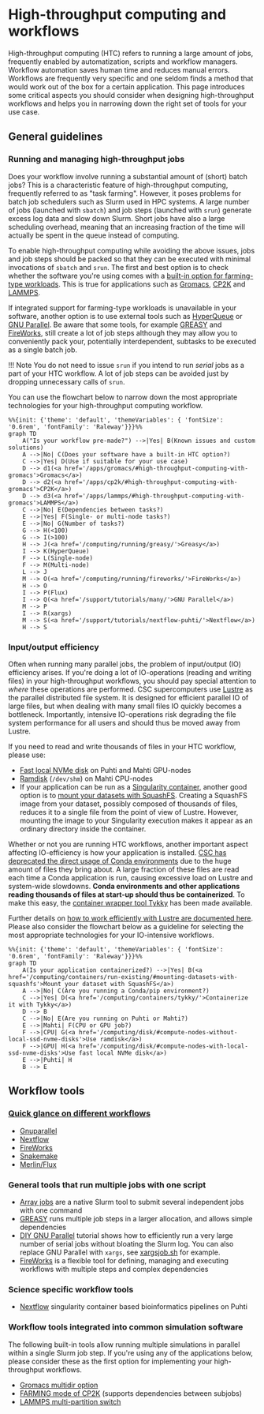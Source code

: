 # High-throughput computing and workflows

High-throughput computing (HTC) refers to running a large amount of jobs, frequently enabled by automatization, scripts and workflow managers. Workflow automation saves human time and reduces manual errors. Workflows are frequently very specific and one seldom finds a method that would work out of the box for a certain application. This page introduces some critical aspects you should consider when designing high-throughput workflows and helps you in narrowing down the right set of tools for your use case.

## General guidelines

### Running and managing high-throughput jobs

Does your workflow involve running a substantial amount of (short) batch jobs? This is a characteristic feature of high-throughput computing, frequently referred to as "task farming". However, it poses problems for batch job schedulers such as Slurm used in HPC systems. A large number of jobs (launched with `sbatch`) and job steps (launched with `srun`) generate excess log data and slow down Slurm. Short jobs have also a large scheduling overhead, meaning that an increasing fraction of the time will actually be spent in the queue instead of computing.

To enable high-throughput computing while avoiding the above issues, jobs and job steps should be packed so that they can be executed with minimal invocations of `sbatch` and `srun`. The first and best option is to check whether the software you're using comes with a [built-in option for farming-type workloads](throughput.md#workflow-tools-integrated-into-common-simulation-software). This is true for applications such as [Gromacs](../../apps/gromacs.md#high-throughput-computing-with-gromacs), [CP2K](../../apps/cp2k.md#high-throughput-computing-with-cp2k) and [LAMMPS](../../apps/lammps.md#high-throughput-computing-with-lammps).

If integrated support for farming-type workloads is unavailable in your software, another option is to use external tools such as [HyperQueue](https://github.com/It4innovations/hyperqueue) or [GNU Parallel](../../support/tutorials/many.md). Be aware that some tools, for example [GREASY](greasy.md) and [FireWorks](fireworks.md), still create a lot of job steps although they may allow you to conveniently pack your, potentially interdependent, subtasks to be executed as a single batch job.

!!! Note
    You do not need to issue `srun` if you intend to run *serial* jobs as a part of your HTC workflow. A lot of job steps can be avoided just by dropping unnecessary calls of `srun`.

You can use the flowchart below to narrow down the most appropriate technologies for your high-throughput computing workflow.

```mermaid
%%{init: {'theme': 'default', 'themeVariables': { 'fontSize': '0.6rem', 'fontFamily': 'Raleway'}}}%%
graph TD
    A("Is your workflow pre-made?") -->|Yes| B(Known issues and custom solutions)
    A -->|No| C(Does your software have a built-in HTC option?)
    C -->|Yes| D(Use if suitable for your use case)
    D --> d1(<a href='/apps/gromacs/#high-throughput-computing-with-gromacs'>Gromacs</a>)
    D --> d2(<a href='/apps/cp2k/#high-throughput-computing-with-gromacs'>CP2K</a>)
    D --> d3(<a href='/apps/lammps/#high-throughput-computing-with-gromacs'>LAMMPS</a>)
    C -->|No| E(Dependencies between tasks?)
    E -->|Yes| F(Single- or multi-node tasks?)
    E -->|No| G(Number of tasks?)
    G --> H(<100)
    G --> I(>100)
    H --> J(<a href='/computing/running/greasy/'>Greasy</a>)
    I --> K(HyperQueue)
    F --> L(Single-node)
    F --> M(Multi-node)
    L --> J
    M --> O(<a href='/computing/running/fireworks/'>FireWorks</a>)
    H --> O
    I --> P(Flux)
    I --> Q(<a href='/support/tutorials/many/'>GNU Parallel</a>)
    M --> P
    I --> R(xargs)
    M --> S(<a href='/support/tutorials/nextflow-puhti/'>Nextflow</a>)
    H --> S
```

### Input/output efficiency

Often when running many parallel jobs, the problem of input/output (IO) efficiency arises. If you're doing a lot of IO-operations (reading and writing files) in your high-throughput workflows, you should pay special attention to *where* these operations are performed. CSC supercomputers use [Lustre](../lustre.md) as the parallel distributed file system. It is designed for efficient parallel IO of large files, but when dealing with many small files IO quickly becomes a bottleneck. Importantly, intensive IO-operations risk degrading the file system performance for all users and should thus be moved away from Lustre.

If you need to read and write thousands of files in your HTC workflow, please use:

* [Fast local NVMe disk](../disk.md#compute-nodes-with-local-ssd-nvme-disks) on Puhti and Mahti GPU-nodes
* [Ramdisk](../disk.md#compute-nodes-without-local-ssd-nvme-disks) (`/dev/shm`) on Mahti CPU-nodes
* If your application can be run as a [Singularity container](../containers/run-existing.md), another good option is to [mount your datasets with SquashFS](../containers/run-existing.md#mounting-datasets-with-squashfs). Creating a SquashFS image from your dataset, possibly composed of thousands of files, reduces it to a single file from the point of view of Lustre. However, mounting the image to your Singularity execution makes it appear as an ordinary directory inside the container.

Whether or not you are running HTC workflows, another important aspect affecting IO-efficiency is how your application is installed. [CSC has deprecated the direct usage of Conda environments](../../support/deprecate-conda.md) due to the huge amount of files they bring about. A large fraction of these files are read each time a Conda application is run, causing excessive load on Lustre and system-wide slowdowns. **Conda environments and other applications reading thousands of files at start-up should thus be containerized**. To make this easy, the [container wrapper tool Tykky](../containers/tykky.md) has been made available.

Further details on [how to work efficiently with Lustre are documented here](../lustre.md#best-practices). Please also consider the flowchart below as a guideline for selecting the most appropriate technologies for your IO-intensive workflows.

```mermaid
%%{init: {'theme': 'default', 'themeVariables': { 'fontSize': '0.6rem', 'fontFamily': 'Raleway'}}}%%
graph TD
    A(Is your application containerized?) -->|Yes| B(<a href='/computing/containers/run-existing/#mounting-datasets-with-squashfs'>Mount your dataset with SquashFS</a>)
    A -->|No| C(Are you running a Conda/pip environment?)
    C -->|Yes| D(<a href='/computing/containers/tykky/'>Containerize it with Tykky</a>)
    D --> B
    C -->|No| E(Are you running on Puhti or Mahti?)
    E -->|Mahti| F(CPU or GPU job?)
    F -->|CPU| G(<a href='/computing/disk/#compute-nodes-without-local-ssd-nvme-disks'>Use ramdisk</a>)
    F -->|GPU| H(<a href='/computing/disk/#compute-nodes-with-local-ssd-nvme-disks'>Use fast local NVMe disk</a>)
    E -->|Puhti| H
    B --> E
```

## Workflow tools

### [Quick glance on different workflows](workflows_overview.md) 
   - [Gnuparallel](gnuparallel_overview.md)
   - [Nextflow](nextflow_overview.md)
   - [FireWorks](fireworks_overview.md)
   - [Snakemake](snakemake_overview.md)
   - [Merlin/Flux](merlin_flux_overview.md)

### General tools that run multiple jobs with one script

* [Array jobs](array-jobs.md) are a native Slurm tool to submit several independent jobs with one command
* [GREASY](greasy.md) runs multiple job steps in a larger allocation, and allows simple dependencies
* [DIY GNU Parallel](../../support/tutorials/many.md) tutorial shows how to efficiently run a very large number of serial jobs without bloating the Slurm log. You can also replace GNU Parallel with `xargs`, see [xargsjob.sh](https://a3s.fi/pub/xargsjob.sh) for example.
* [FireWorks](fireworks.md) is a flexible tool for defining, managing and executing workflows with multiple steps and complex dependencies

### Science specific workflow tools

* [Nextflow](../../support/tutorials/nextflow-puhti.md) singularity container based bioinformatics pipelines on Puhti

### Workflow tools integrated into common simulation software

The following built-in tools allow running multiple simulations in parallel within a single Slurm job step. If you're using any of the applications below, please consider these as the first option for implementing your high-throughput workflows.

* [Gromacs multidir option](../../apps/gromacs.md#high-throughput-computing-with-gromacs)
* [FARMING mode of CP2K](../../apps/cp2k.md#high-throughput-computing-with-cp2k) (supports dependencies between subjobs)
* [LAMMPS multi-partition switch](../../apps/lammps.md#high-throughput-computing-with-lammps)
